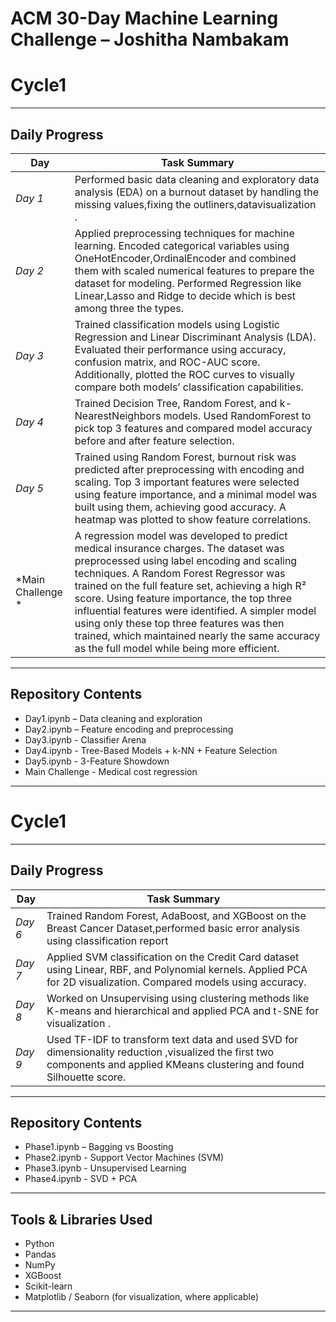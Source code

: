 # ACM 30-Day Machine Learning Challenge – Joshitha Nambakam
# Cycle1

---

## Daily Progress

| Day | Task Summary |
|-----|--------------|
| *Day 1* | Performed basic data cleaning and exploratory data analysis (EDA) on a burnout dataset by handling the  missing values,fixing the outliners,datavisualization . |
| *Day 2* | Applied preprocessing techniques for machine learning. Encoded categorical variables using OneHotEncoder,OrdinalEncoder and combined them with scaled numerical features to prepare the dataset for modeling. Performed Regression like Linear,Lasso and Ridge to decide which is best among three the types. |
| *Day 3* | Trained classification models using Logistic Regression and Linear Discriminant Analysis (LDA). Evaluated their performance using accuracy, confusion matrix, and ROC-AUC score. Additionally, plotted the ROC curves to visually compare both models’ classification capabilities. |
| *Day 4* | Trained Decision Tree, Random Forest, and k-NearestNeighbors models. Used RandomForest to pick top 3 features and compared model accuracy before and after feature selection.|
| *Day 5* | Trained using Random Forest, burnout risk was predicted after preprocessing with encoding and scaling. Top 3 important features were selected using feature importance, and a minimal model was built using them, achieving good accuracy. A heatmap was plotted to show feature correlations.
| *Main Challenge *|A regression model was developed to predict medical insurance charges. The dataset was preprocessed using label encoding and scaling techniques. A Random Forest Regressor was trained on the full feature set, achieving a high R² score. Using feature importance, the top three influential features were identified. A simpler model using only these top three features was then trained, which maintained nearly the same accuracy as the full model while being more efficient.|
---

## Repository Contents

- Day1.ipynb – Data cleaning and exploration
- Day2.ipynb – Feature encoding and preprocessing
- Day3.ipynb - Classifier Arena
- Day4.ipynb - Tree-Based Models + k-NN + Feature Selection
- Day5.ipynb - 3-Feature Showdown
- Main Challenge - Medical cost regression 
---
# Cycle1
---

## Daily Progress

| Day | Task Summary |
|-----|--------------|
| *Day 6* |Trained Random Forest, AdaBoost, and XGBoost on the Breast Cancer Dataset,performed basic error analysis using classification report  |
| *Day 7* |Applied SVM classification on the Credit Card dataset using Linear, RBF, and Polynomial kernels. Applied PCA for 2D visualization. Compared models using accuracy.|
| *Day 8* |Worked on Unsupervising using clustering methods like K-means and hierarchical and applied PCA and t-SNE for visualization .|
| *Day 9* |Used TF-IDF to transform text data and used SVD for dimensionality reduction ,visualized the first two components and applied KMeans clustering and found Silhouette score.|
---
## Repository Contents

- Phase1.ipynb – Bagging vs Boosting
- Phase2.ipynb - Support Vector Machines (SVM)
- Phase3.ipynb -  Unsupervised Learning
- Phase4.ipynb -  SVD + PCA

---
## Tools & Libraries Used
- Python
- Pandas
- NumPy
- XGBoost
- Scikit-learn
- Matplotlib / Seaborn (for visualization, where applicable)
---

